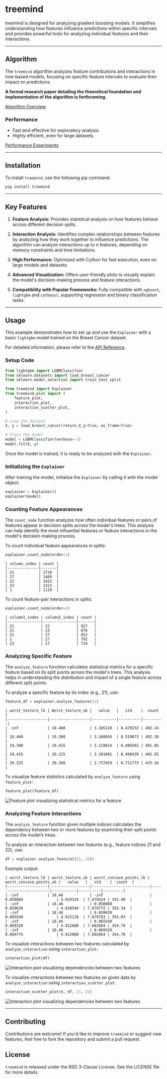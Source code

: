# treemind 
treemind is designed for analyzing gradient boosting models. It simplifies understanding how features influence predictions within specific intervals and provides powerful tools for analyzing individual features and their interactions.

---
## Algorithm

The `treemind` algorithm analyzes feature contributions and interactions in tree-based models, focusing on specific feature intervals to evaluate their impact on predictions.

**A formal research paper detailing the theoretical foundation and implementation of the algorithm is forthcoming.**

[Algorithm Overview](https://treemind.readthedocs.io/en/latest/algorithm.html)

### Performance
- Fast and effective for exploratory analysis.
- Highly efficient, even for large datasets.

[Performance Experiments](https://treemind.readthedocs.io/en/latest/experiments/experiment_main.html)

---

## Installation
To install `treemind`, use the following pip command:

```bash
pip install treemind
```
---
## Key Features

1. **Feature Analysis:** Provides statistical analysis on how features behave across different decision splits.

2. **Interaction Analysis:**  Identifies complex relationships between features by analyzing how they work together to influence predictions. The algorithm can analyze interactions up to n features, depending on memory constraints and time limitations.

3. **High Performance:** Optimized with Cython for fast execution, even on large models and datasets.

4. **Advanced Visualization:** Offers user-friendly plots to visually explain the model's decision-making process and feature interactions. 

5. **Compatibility with Popular Frameworks:** Fully compatible with `xgboost`, `lightgbm` and `catboost`, supporting regression and binary classification tasks.
---

## Usage

This example demonstrates how to set up and use the `Explainer` with a basic `lightgbm` model trained on the Breast Cancer dataset. 

For detailed information, please refer to the [API Reference](https://treemind.readthedocs.io/en/latest/api_reference.html).

### Setup Code

```python
from lightgbm import LGBMClassifier
from sklearn.datasets import load_breast_cancer
from sklearn.model_selection import train_test_split

from treemind import Explainer
from treemind.plot import (
    feature_plot,
    interaction_plot,
    interaction_scatter_plot,
)

# Load the dataset
X, y = load_breast_cancer(return_X_y=True, as_frame=True)

# Train the model
model = LGBMClassifier(verbose=-1)
model.fit(X, y)
```

Once the model is trained, it is ready to be analyzed with the `Explainer`.

### Initializing the `Explainer`

After training the model, initialize the `Explainer` by calling it with the model object:

```python
explainer = Explainer()
explainer(model)
```

### Counting Feature Appearances

The `count_node` function analyzes how often individual features or pairs of features appear in decision splits across the model's trees. This analysis can help identify the most influential features or feature interactions in the model's decision-making process.

To count individual feature appearances in splits:

```python
explainer.count_node(order=1)
```

```none
| column_index | count |
|--------------|-------|
| 21           | 1739  |
| 27           | 1469  |
| 22           | 1422  |
| 23           | 1323  |
| 1            | 1129  |
```

To count feature-pair interactions in splits:

```python
explainer.count_node(order=2)
```

```none
| column1_index | column2_index | count |
|---------------|---------------|-------|
| 21            | 22            | 927   |
| 21            | 23            | 876   |
| 21            | 27            | 852   |
| 1             | 27            | 792   |
| 23            | 27            | 734   |
```

### Analyzing Specific Feature

The `analyze_feature` function calculates statistical metrics for a specific feature based on its split points across the model's trees. This analysis helps in understanding the distribution and impact of a single feature across different split points.

To analyze a specific feature by its index (e.g., 21), use:

```python
feature_df = explainer.analyze_feature(21)
```

```none
| worst_texture_lb | Worst_texture_ub |   value   |   std    |  count  |
|------------------|------------------|-----------|----------|---------|
| -inf             | 18.460           | 3.185128  | 8.479232 | 402.24  |
| 18.460           | 19.300           | 3.160656  | 8.519873 | 402.39  |
| 19.300           | 19.415           | 3.119814  | 8.489262 | 401.85  |
| 19.415           | 20.225           | 3.101601  | 8.490439 | 402.55  |
| 20.225           | 20.360           | 2.772929  | 8.711773 | 433.16  |
```

To visualize feature statistics calculated by `analyze_feature` using `feature_plot`:

```python
feature_plot(feature_df)
```

![Feature plot visualizing statistical metrics for a feature](/docs/source/_static/example/feature_plot.png)

### Analyzing Feature Interactions

The `analyze_feature` function given multiple indices calculates the dependency between two or more features by examining their split points across the model’s trees.

To analyze an interaction between two features (e.g., feature indices 21 and 22), use:

```python
df = explainer.analyze_feature([21, 22])
```

Example output:

```none
| worst_texture_lb | worst_texture_ub | worst_concave_points_lb | worst_concave_points_ub |   value   |   std    |  count  |
|------------------|------------------|--------------------------|------------------------|-----------|----------|---------|
| -inf             | 18.46            | -inf                     | 0.058860               | 4.929324  | 7.679424 | 355.40  |
| -inf             | 18.46            | 0.058860                 | 0.059630               | 4.928594  | 7.679772 | 355.34  |
| -inf             | 18.46            | 0.059630                 | 0.065540               | 4.923128  | 7.679783 | 355.03  |
| -inf             | 18.46            | 0.065540                 | 0.069320               | 4.912888  | 7.682064 | 354.70  |
| -inf             | 18.46            | 0.069320                 | 0.069775               | 4.912888  | 7.682064 | 354.70  |

```

To visualize interactions between two features calculated by `analyze_interaction` using `interaction_plot`:

```python
interaction_plot(df)
```

![Interaction plot visualizing dependencies between two features](/docs/source/_static/example/interaction_plot.png)

To visualize interactions between two features on given data by `analyze_interaction` using `interaction_scatter_plot`:

```python
interaction_scatter_plot(X, df, 21, 22)
```

![Interaction plot visualizing dependencies between two features](/docs/source/_static/example/interaction_scatter_plot.png)


---

## Contributing
Contributions are welcome! If you'd like to improve `treemind` or suggest new features, feel free to fork the repository and submit a pull request.

## License
`treemind` is released under the BSD 3-Clause License. See the LICENSE file for more details.